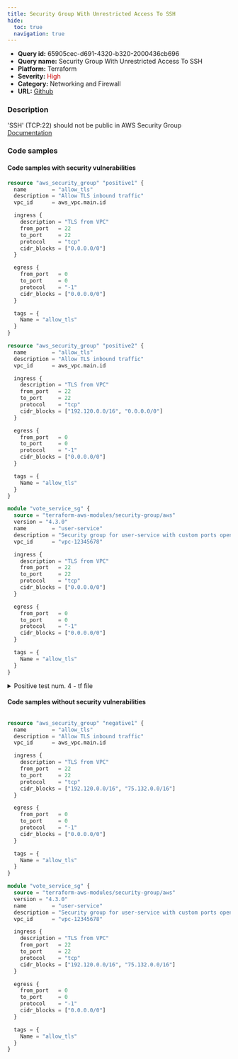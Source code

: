 ```yaml
---
title: Security Group With Unrestricted Access To SSH
hide:
  toc: true
  navigation: true
---
```


<style>
  .highlight .hll {
    background-color: #ff171742;
  }
  .md-content {
    max-width: 1100px;
    margin: 0 auto;
  }
</style>

-   **Query id:** 65905cec-d691-4320-b320-2000436cb696
-   **Query name:** Security Group With Unrestricted Access To SSH
-   **Platform:** Terraform
-   **Severity:** <span style="color:#C00">High</span>
-   **Category:** Networking and Firewall
-   **URL:** [Github](https://github.com/Checkmarx/kics/tree/master/assets/queries/terraform/aws/security_group_with_unrestricted_access_to_ssh)

### Description
'SSH' (TCP:22) should not be public in AWS Security Group<br>
[Documentation](https://registry.terraform.io/providers/hashicorp/aws/latest/docs/resources/security_group)

### Code samples
#### Code samples with security vulnerabilities
```tf title="Positive test num. 1 - tf file" hl_lines="11"
resource "aws_security_group" "positive1" {
  name        = "allow_tls"
  description = "Allow TLS inbound traffic"
  vpc_id      = aws_vpc.main.id

  ingress {
    description = "TLS from VPC"
    from_port   = 22
    to_port     = 22
    protocol    = "tcp"
    cidr_blocks = ["0.0.0.0/0"]
  }

  egress {
    from_port   = 0
    to_port     = 0
    protocol    = "-1"
    cidr_blocks = ["0.0.0.0/0"]
  }

  tags = {
    Name = "allow_tls"
  }
}

```
```tf title="Positive test num. 2 - tf file" hl_lines="11"
resource "aws_security_group" "positive2" {
  name        = "allow_tls"
  description = "Allow TLS inbound traffic"
  vpc_id      = aws_vpc.main.id

  ingress {
    description = "TLS from VPC"
    from_port   = 22
    to_port     = 22
    protocol    = "tcp"
    cidr_blocks = ["192.120.0.0/16", "0.0.0.0/0"]
  }

  egress {
    from_port   = 0
    to_port     = 0
    protocol    = "-1"
    cidr_blocks = ["0.0.0.0/0"]
  }

  tags = {
    Name = "allow_tls"
  }
}

```
```tf title="Positive test num. 3 - tf file" hl_lines="13"
module "vote_service_sg" {
  source = "terraform-aws-modules/security-group/aws"
  version = "4.3.0"
  name        = "user-service"
  description = "Security group for user-service with custom ports open within VPC, and PostgreSQL publicly open"
  vpc_id      = "vpc-12345678"

  ingress {
    description = "TLS from VPC"
    from_port   = 22
    to_port     = 22
    protocol    = "tcp"
    cidr_blocks = ["0.0.0.0/0"]
  }

  egress {
    from_port   = 0
    to_port     = 0
    protocol    = "-1"
    cidr_blocks = ["0.0.0.0/0"]
  }

  tags = {
    Name = "allow_tls"
  }
}

```
<details><summary>Positive test num. 4 - tf file</summary>

```tf hl_lines="13"
module "vote_service_sg" {
  source = "terraform-aws-modules/security-group/aws"
  version = "4.3.0"
  name        = "user-service"
  description = "Security group for user-service with custom ports open within VPC, and PostgreSQL publicly open"
  vpc_id      = "vpc-12345678"

  ingress {
    description = "TLS from VPC"
    from_port   = 22
    to_port     = 22
    protocol    = "tcp"
    cidr_blocks = ["192.120.0.0/16", "0.0.0.0/0"]
  }

  egress {
    from_port   = 0
    to_port     = 0
    protocol    = "-1"
    cidr_blocks = ["0.0.0.0/0"]
  }

  tags = {
    Name = "allow_tls"
  }
}

```
</details>


#### Code samples without security vulnerabilities
```tf title="Negative test num. 1 - tf file"

resource "aws_security_group" "negative1" {
  name        = "allow_tls"
  description = "Allow TLS inbound traffic"
  vpc_id      = aws_vpc.main.id

  ingress {
    description = "TLS from VPC"
    from_port   = 22
    to_port     = 22
    protocol    = "tcp"
    cidr_blocks = ["192.120.0.0/16", "75.132.0.0/16"]
  }

  egress {
    from_port   = 0
    to_port     = 0
    protocol    = "-1"
    cidr_blocks = ["0.0.0.0/0"]
  }

  tags = {
    Name = "allow_tls"
  }
}
```
```tf title="Negative test num. 2 - tf file"
module "vote_service_sg" {
  source = "terraform-aws-modules/security-group/aws"
  version = "4.3.0"
  name        = "user-service"
  description = "Security group for user-service with custom ports open within VPC, and PostgreSQL publicly open"
  vpc_id      = "vpc-12345678"

  ingress {
    description = "TLS from VPC"
    from_port   = 22
    to_port     = 22
    protocol    = "tcp"
    cidr_blocks = ["192.120.0.0/16", "75.132.0.0/16"]
  }

  egress {
    from_port   = 0
    to_port     = 0
    protocol    = "-1"
    cidr_blocks = ["0.0.0.0/0"]
  }

  tags = {
    Name = "allow_tls"
  }
}

```
